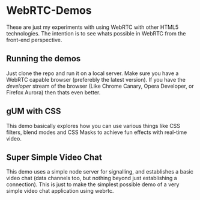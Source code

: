 # WebRTC-Demos

These are just my experiments with using WebRTC with other HTML5 technologies. The intention is to see whats possible in WebRTC from the front-end perspective. 

## Running the demos

Just clone the repo and run it on a local server. Make sure you have a WebRTC capable browser (preferebly the latest version). If you have the *developer* stream of the browser (Like Chrome Canary, Opera Developer, or Firefox Aurora) then thats even better. 

## gUM with CSS
This demo basically explores how you can use various things like CSS filters, blend modes and CSS Masks to achieve fun effects with real-time video. 

## Super Simple Video Chat
This demo uses a simple node server for signalling, and establishes a basic video chat (data channels too, but nothing beyond just establishing a connection). This is just to make the simplest possible demo of a very simple video chat application using webrtc. 